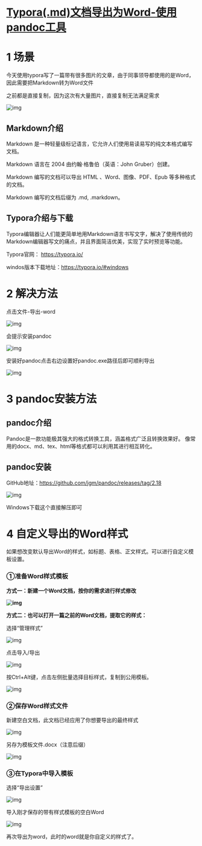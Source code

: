 # [Typora(.md)文档导出为Word-使用pandoc工具](https://www.cnblogs.com/fancy2022/p/16365046.html)

# 1 场景



今天使用typora写了一篇带有很多图片的文章，由于同事领导都使用的是Word，因此需要把Markdown转为Word文件

之前都是直接复制，因为这次有大量图片，直接复制无法满足需求

![img](https://img2022.cnblogs.com/blog/2710767/202206/2710767-20220610230209202-972229958.png)

## Markdown介绍

Markdown 是一种轻量级标记语言，它允许人们使用易读易写的纯文本格式编写文档。

Markdown 语言在 2004 由约翰·格鲁伯（英语：John Gruber）创建。

Markdown 编写的文档可以导出 HTML 、Word、图像、PDF、Epub 等多种格式的文档。

Markdown 编写的文档后缀为 .md, .markdown。

## Typora介绍与下载

Typora编辑器让人们能更简单地用Markdown语言书写文字，解决了使用传统的Markdown编辑器写文的痛点，并且界面简洁优美，实现了实时预览等功能。

Typora官网： https://typora.io/

windos版本下载地址：https://typora.io/#windows

# 2 解决方法

点击文件-导出-word

![img](https://img2022.cnblogs.com/blog/2710767/202206/2710767-20220610231225905-685957541.png)

会提示安装pandoc

![img](https://img2022.cnblogs.com/blog/2710767/202209/2710767-20220914145156144-1924810293.png)

安装好pandoc点击右边设置好pandoc.exe路径后即可顺利导出

![img](https://img2022.cnblogs.com/blog/2710767/202209/2710767-20220914145223823-541420781.png)

# 3 pandoc安装方法

## pandoc介绍

Pandoc是一款功能极其强大的格式转换工具，涵盖格式广泛且转换效果好。
像常用的docx、md、tex、html等格式都可以利用其进行相互转化。

## pandoc安装

GitHub地址：https://github.com/jgm/pandoc/releases/tag/2.18

![img](https://img2022.cnblogs.com/blog/2710767/202206/2710767-20220610235512587-757467538.png)

Windows下载这个直接解压即可

# 4 自定义导出的Word样式

如果想改变默认导出Word的样式，如标题、表格、正文样式。可以进行自定义模板设置。

### ①准备Word样式模板

**方式一：新建一个Word文档，按你的需求进行样式修改**

**![img](https://img2022.cnblogs.com/blog/2710767/202209/2710767-20220914151031268-1842643523.png)**

**方式二：也可以打开一篇之前的Word文档，提取它的样式：**

选择“管理样式”

![img](https://img2022.cnblogs.com/blog/2710767/202209/2710767-20220914151140308-703117749.png)

点击导入/导出

![img](https://img2022.cnblogs.com/blog/2710767/202209/2710767-20220914151255882-1157170185.png)

按Ctrl+Alt键，点击左侧批量选择目标样式，复制到公用模板。

![img](https://img2022.cnblogs.com/blog/2710767/202209/2710767-20220914151345824-2058890208.png)

### ②保存Word样式文件

新建空白文档，此文档已经应用了你想要导出的最终样式

![img](https://img2022.cnblogs.com/blog/2710767/202209/2710767-20220914151740730-306160824.png)

另存为模板文件.docx（注意后缀）

![img](https://img2022.cnblogs.com/blog/2710767/202209/2710767-20220914151918774-1841694523.png)

### ③在Typora中导入模板

选择“导出设置”

![img](https://img2022.cnblogs.com/blog/2710767/202209/2710767-20220914152010996-660661086.jpg)

导入刚才保存的带有样式模板的空白Word

![img](https://img2022.cnblogs.com/blog/2710767/202209/2710767-20220914152157843-8215067.png)

再次导出为word，此时的word就是你自定义的样式了。